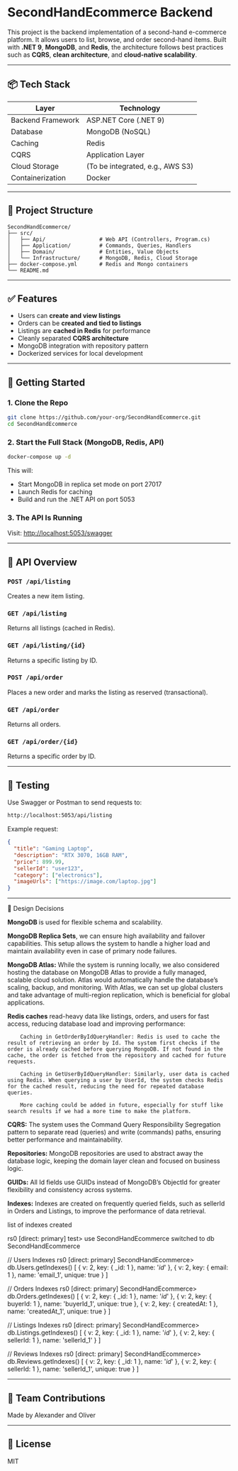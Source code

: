 # SecondHandEcommerce Backend

This project is the backend implementation of a second-hand e-commerce platform. It allows users to list, browse, and order second-hand items. Built with **.NET 9**, **MongoDB**, and **Redis**, the architecture follows best practices such as **CQRS**, **clean architecture**, and **cloud-native scalability**.

---

## 📦 Tech Stack

| Layer            | Technology            |
|------------------|------------------------|
| Backend Framework| ASP.NET Core (.NET 9) |
| Database         | MongoDB (NoSQL)       |
| Caching          | Redis                 |
| CQRS             | Application Layer     |
| Cloud Storage    | (To be integrated, e.g., AWS S3) |
| Containerization | Docker                |

---

## 📁 Project Structure

```
SecondHandEcommerce/
├── src/
│   ├── Api/                 # Web API (Controllers, Program.cs)
│   ├── Application/         # Commands, Queries, Handlers
│   ├── Domain/              # Entities, Value Objects
│   └── Infrastructure/      # MongoDB, Redis, Cloud Storage
├── docker-compose.yml       # Redis and Mongo containers
└── README.md
```

---

## ✅ Features

- Users can **create and view listings**
- Orders can be **created and tied to listings**
- Listings are **cached in Redis** for performance
- Cleanly separated **CQRS architecture**
- MongoDB integration with repository pattern
- Dockerized services for local development

---

## 🚀 Getting Started

### 1. Clone the Repo

```bash
git clone https://github.com/your-org/SecondHandEcommerce.git
cd SecondHandEcommerce
```

### 2. Start the Full Stack (MongoDB, Redis, API)

```bash
docker-compose up -d
```

This will:
- Start MongoDB in replica set mode on port 27017
- Launch Redis for caching
- Build and run the .NET API on port 5053

### 3. The API Is Running

Visit: [http://localhost:5053/swagger](http://localhost:5053/swagger)

---

## 🔁 API Overview

### `POST /api/listing`

Creates a new item listing.

### `GET /api/listing`

Returns all listings (cached in Redis).

### `GET /api/listing/{id}`

Returns a specific listing by ID.

### `POST /api/order`

Places a new order and marks the listing as reserved (transactional).

### `GET /api/order`

Returns all orders.

### `GET /api/order/{id}`

Returns a specific order by ID.

---

## 🧪 Testing

Use Swagger or Postman to send requests to:

```bash
http://localhost:5053/api/listing
```

Example request:

```json
{
  "title": "Gaming Laptop",
  "description": "RTX 3070, 16GB RAM",
  "price": 899.99,
  "sellerId": "user123",
  "category": ["electronics"],
  "imageUrls": ["https://image.com/laptop.jpg"]
}
```

---

🧠 Design Decisions

  **MongoDB** is used for flexible schema and scalability.

  **MongoDB Replica Sets**, we can ensure high availability and failover capabilities. This setup allows the system to handle a higher load and maintain availability even in case of primary node failures.


  **MongoDB Atlas:** While the system is running locally, we also considered hosting the database on MongoDB Atlas to provide a fully managed, scalable cloud solution. Atlas would automatically handle the database’s scaling, backup, and monitoring. With Atlas, we can set up global clusters and take advantage of multi-region replication, which is beneficial for global applications.

  **Redis caches** read-heavy data like listings, orders, and users for fast access, reducing database load and improving performance:

        Caching in GetOrderByIdQueryHandler: Redis is used to cache the result of retrieving an order by Id. The system first checks if the order is already cached before querying MongoDB. If not found in the cache, the order is fetched from the repository and cached for future requests.

        Caching in GetUserByIdQueryHandler: Similarly, user data is cached using Redis. When querying a user by UserId, the system checks Redis for the cached result, reducing the need for repeated database queries.

        More caching could be added in future, especially for stuff like search results if we had a more time to make the platform. 

  **CQRS:** The system uses the Command Query Responsibility Segregation pattern to separate read (queries) and write (commands) paths, ensuring better performance and maintainability.

  **Repositories:** MongoDB repositories are used to abstract away the database logic, keeping the domain layer clean and focused on business logic.

  **GUIDs:** All Id fields use GUIDs instead of MongoDB’s ObjectId for greater flexibility and consistency across systems.

  **Indexes:** Indexes are created on frequently queried fields, such as sellerId in Orders and Listings, to improve the performance of data retrieval.

list of indexes created

rs0 [direct: primary] test> use SecondHandEcommerce
switched to db SecondHandEcommerce

// Users Indexes
rs0 [direct: primary] SecondHandEcommerce> db.Users.getIndexes()
[
  { v: 2, key: { _id: 1 }, name: '_id_' },
  { v: 2, key: { email: 1 }, name: 'email_1', unique: true }
]

// Orders Indexes
rs0 [direct: primary] SecondHandEcommerce> db.Orders.getIndexes()
[
  { v: 2, key: { _id: 1 }, name: '_id_' },
  { v: 2, key: { buyerId: 1 }, name: 'buyerId_1', unique: true },
  { v: 2, key: { createdAt: 1 }, name: 'createdAt_1', unique: true }
]

// Listings Indexes
rs0 [direct: primary] SecondHandEcommerce> db.Listings.getIndexes()
[
  { v: 2, key: { _id: 1 }, name: '_id_' },
  { v: 2, key: { sellerId: 1 }, name: 'sellerId_1' }
]

// Reviews Indexes
rs0 [direct: primary] SecondHandEcommerce> db.Reviews.getIndexes()
[
  { v: 2, key: { _id: 1 }, name: '_id_' },
  { v: 2, key: { sellerId: 1 }, name: 'sellerId_1', unique: true }
]

---

## 👥 Team Contributions

Made by Alexander and Oliver

---



## 📄 License

MIT